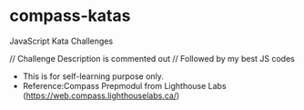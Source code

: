 # compass-katas

JavaScript Kata Challenges

// Challenge Description is commented out
// Followed by my best JS codes

- This is for self-learning purpose only.
- Reference:Compass Prepmodul from Lighthouse Labs (https://web.compass.lighthouselabs.ca/)
